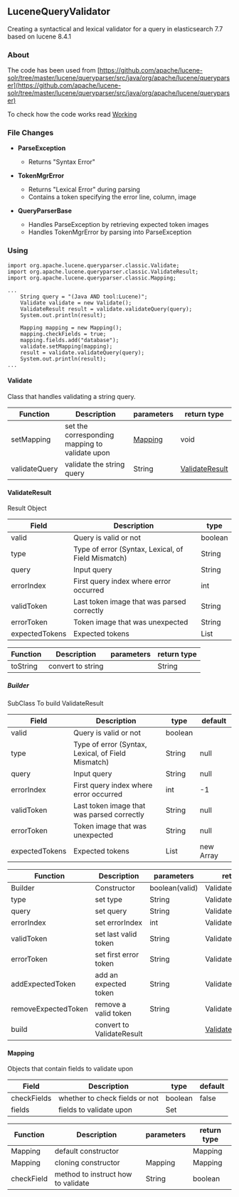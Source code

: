 ## LuceneQueryValidator
Creating a syntactical and lexical validator for a query in elasticsearch 7.7 based on lucene 8.4.1  

### About
The code has been used from [https://github.com/apache/lucene-solr/tree/master/lucene/queryparser/src/java/org/apache/lucene/queryparser](https://github.com/apache/lucene-solr/tree/master/lucene/queryparser/src/java/org/apache/lucene/queryparser)  

To check how the code works read [Working](./Working.md)

### File Changes
* <strong>ParseException</strong>
    * Returns "Syntax Error" 

* <strong>TokenMgrError</strong>
    * Returns "Lexical Error" during parsing 
    * Contains a token specifying the error line, column, image
    
* <strong>QueryParserBase</strong>  
    * Handles ParseException by retrieving expected token images
    * Handles TokenMgrError by parsing into ParseException

### Using

```
import org.apache.lucene.queryparser.classic.Validate;
import org.apache.lucene.queryparser.classic.ValidateResult;
import org.apache.lucene.queryparser.classic.Mapping;

...
    String query = "(Java AND tool:Lucene)";
    Validate validate = new Validate();
    ValidateResult result = validate.validateQuery(query);
    System.out.println(result);

    Mapping mapping = new Mapping();
    mapping.checkFields = true;
    mapping.fields.add("database");
    validate.setMapping(mapping);
    result = validate.validateQuery(query);
    System.out.println(result);
...

```

#### Validate
Class that handles validating a string query.


| Function | Description | parameters | return type |
| -------- | ----------- | ---------- | ----------- |
| setMapping | set the corresponding mapping to validate upon | [Mapping](#mapping) | void |
| validateQuery | validate the string query | String | [ValidateResult](#validateResult) |


#### ValidateResult
Result Object

| Field | Description | type |
| -------- | --------- | ---- |
| valid | Query is valid or not | boolean|
| type | Type of error (Syntax, Lexical, of Field Mismatch) | String |
| query | Input query | String |
| errorIndex | First query index where error occurred | int |  
| validToken | Last token image that was parsed correctly | String |
| errorToken | Token image that was unexpected | String |
| expectedTokens | Expected tokens | List<String> |

| Function | Description | parameters | return type |
| -------- | ----------- | ---------- | ----------- |
| toString | convert to string | | String |

##### Builder
SubClass To build ValidateResult

| Field | Description | type | default |
| -------- | --------- | ---- | ------ |
| valid | Query is valid or not | boolean | |
| type | Type of error (Syntax, Lexical, of Field Mismatch) | String | null |
| query | Input query | String | null |
| errorIndex | First query index where error occurred | int |  -1 |
| validToken | Last token image that was parsed correctly | String | null |
| errorToken | Token image that was unexpected | String | null |
| expectedTokens | Expected tokens | List<String> | new Array<List> |

| Function | Description | parameters | return type |
| -------- | ----------- | ---------- | ----------- |
| Builder | Constructor  | boolean(valid) | ValidateResult.Builder |
| type | set type | String | ValidateResult.Builder |
| query | set query | String | ValidateResult.Builder |
| errorIndex | set errorIndex | int | ValidateResult.Builder |
| validToken | set last valid token | String | ValidateResult.Builder |
| errorToken | set first error token | String | ValidateResult.Builder |
| addExpectedToken | add an expected token | String | ValidateResult.Builder |
| removeExpectedToken | remove a valid token | String | ValidateResult.Builder |
| build | convert to ValidateResult | | [ValidateResult](#validateResult) |


#### Mapping
Objects that contain fields to validate upon

| Field | Description | type | default | 
| -------- | --------- | ---- | ------- | 
| checkFields | whether to check fields or not | boolean | false |
| fields | fields to validate upon | Set<String> | |


| Function | Description | parameters | return type |
| -------- | ----------- | ---------- | ----------- |
| Mapping | default constructor | | Mapping |
| Mapping | cloning constructor | Mapping | Mapping |
| checkField | method to instruct how to validate | String | boolean |